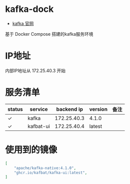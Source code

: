 # kafka-dock
- [kafka 官网](https://kafka.apache.org/)

基于 Docker Compose 搭建的kafka服务环境

# IP地址

内部IP地址从 172.25.40.3 开始

# 服务清单

| status | service | backend ip | version | 备注 |
|---|---|---|---|---|
| &check; | kafka | 172.25.40.3 | 4.1.0 | |
| &check; | kafbat-ui | 172.25.40.4 | latest | |

# 使用到的镜像

```json
[
    "apache/kafka-native:4.1.0",
    "ghcr.io/kafbat/kafka-ui:latest",
]
```
